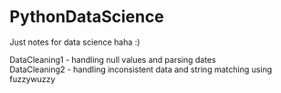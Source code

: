 # PythonDataScience
Just notes for data science haha :)

DataCleaning1 - handling null values and parsing dates
<br>
DataCleaning2 - handling inconsistent data and string matching using fuzzywuzzy
